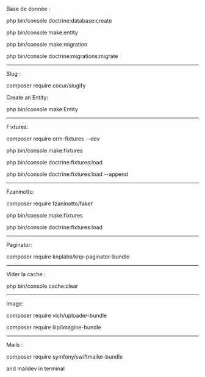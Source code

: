 Base de donnée : 

php bin/console doctrine:database:create

php bin/console make:entity

php bin/console make:migration

php bin/console doctrine:migrations:migrate

---------------------------------------------------
Slug  :

composer require cocur/slugify


Create an Entity:

php bin/console make:Entity <nameoftable>

--------------------------------------------------

Fixtures:

composer require orm-fixtures --dev

php bin/console make:fixtures

php bin/console doctrine:fixtures:load

php bin/console doctrine:fixtures:load --append

--------------------------------------------------

Fzaninotto:

composer require fzaninotto/faker

php bin/console make:fixtures

php bin/console doctrine:fixtures:load 

--------------------------------------------------

Paginator:

composer require knplabs/knp-paginator-bundle

--------------------------------------------------

Vider la cache : 

php bin/console cache:clear


--------------------------------------------------

Image:

composer require vich/uploader-bundle

composer require liip/imagine-bundle
  
--------------------------------------------------
  
Mails : 

composer require symfony/swiftmailer-bundle
  
and maildev in terminal 
  
